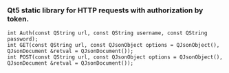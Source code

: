 ### Qt5 static library for HTTP requests with authorization by token.

    int Auth(const QString url, const QString username, const QString password);
    int GET(const QString url, const QJsonObject options = QJsonObject(), QJsonDocument &retval = QJsonDocument());
    int POST(const QString url, const QJsonObject options = QJsonObject(), QJsonDocument &retval = QJsonDocument());
